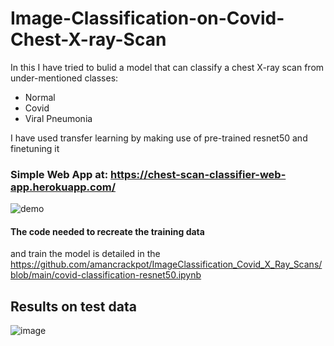 # Image-Classification-on-Covid-Chest-X-ray-Scan
In this I have tried to bulid a model that can classify a chest X-ray scan from under-mentioned classes:
- Normal
- Covid
- Viral Pneumonia

I have used transfer learning by making use of pre-trained resnet50 and finetuning it

### Simple Web App at: https://chest-scan-classifier-web-app.herokuapp.com/
![demo](https://github.com/amancrackpot/ImageClassification_Covid_X_Ray_Scans/blob/main/Results/webapp.gif)

#### The code needed to recreate the training data 
and train the model is detailed in the https://github.com/amancrackpot/ImageClassification_Covid_X_Ray_Scans/blob/main/covid-classification-resnet50.ipynb

## Results on test data
![image](https://github.com/amancrackpot/ImageClassification_Covid_X_Ray_Scans/blob/main/Results/stats.png)

